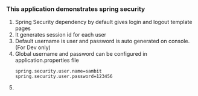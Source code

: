 ### This application demonstrates spring security 

1. Spring Security dependency by default gives login and logout template pages 
2. It generates session id for each user
3. Default username is user and password is auto generated on console.(For Dev only)
4. Global username and password can be configured in application.properties file
    ```
    spring.security.user.name=sambit
    spring.security.user.password=123456
   ```
5.